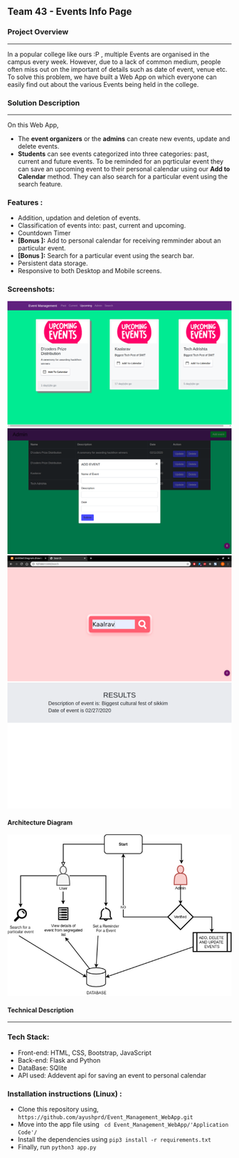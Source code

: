 ## Team 43 - Events Info Page


### Project Overview
----------------------------------
In a popular college like ours :P , multiple Events are organised in the campus every week. However, due to a lack of common medium, people often miss out on the important of details such as date of event, venue etc.
To solve this problem, we have built a Web App on which everyone can easily find out about the various Events being held in the college.


### Solution Description
----------------------------------
On this Web App, 
* The **event organizers** or the **admins** can create new events, update and delete events.
* **Students** can see events categorized into three categories: past, current and future events. To be reminded for an pqrticular event they can save an upcoming event to their personal calendar using our **Add to Calendar** method. They can also search for a particular event using the search feature.

### Features :
* Addition, updation and deletion of events.
* Classification of events into: past, current and upcoming.
* Countdown Timer
* **[Bonus ]:** Add to personal calendar for receiving remminder about an particular event.
* **[Bonus ]:** Search for a particular event using the search bar.
* Persistent data storage.
* Responsive to both Desktop and Mobile screens.
### Screenshots:
![Upcoming Events](https://github.com/ayushprd/D-CoderS_Hackathon_Template/blob/master/Screenshot%20from%202020-02-10%2004-58-03.png)       
![Admin Page](https://github.com/ayushprd/D-CoderS_Hackathon_Template/blob/master/Screenshot%20from%202020-02-10%2004-58-19.png)
![Search Bar](https://github.com/ayushprd/D-CoderS_Hackathon_Template/blob/master/Screenshot%20from%202020-02-10%2004-58-37.png)
![Search Result](https://github.com/ayushprd/D-CoderS_Hackathon_Template/blob/master/Screenshot%20from%202020-02-10%2005-22-51.png)


#### Architecture Diagram
![Work Flow Diagram](https://github.com/ayushprd/D-CoderS_Hackathon_Template/blob/master/Untitled%20Diagram.png)

#### Technical Description
----------------------------------
### Tech Stack:
* Front-end: HTML, CSS, Bootstrap, JavaScript
* Back-end: Flask and Python
* DataBase: SQlite
* API used: Addevent  api for saving an event to personal calendar
### Installation instructions (Linux) :

* Clone this repository using, `https://github.com/ayushprd/Event_Management_WebApp.git`
* Move into the app file using ` cd Event_Management_WebApp/'Application Code'/`
* Install the dependencies using `pip3 install -r requirements.txt`
* Finally, run `python3 app.py`


